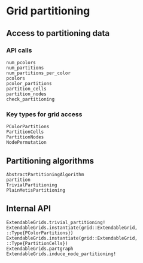 # Grid partitioning


## Access to partitioning data

### API calls
```@docs
num_pcolors
num_partitions
num_partitions_per_color
pcolors
pcolor_partitions
partition_cells
partition_nodes
check_partitioning
```

### Key types for grid access
```@docs
PColorPartitions 
PartitionCells
PartitionNodes
NodePermutation
```

## Partitioning algorithms
```@docs
AbstractPartitioningAlgorithm
partition
TrivialPartitioning
PlainMetisPartitioning
```



## Internal API
```@docs
ExtendableGrids.trivial_partitioning!
ExtendableGrids.instantiate(grid::ExtendableGrid, ::Type{PColorPartitions})
ExtendableGrids.instantiate(grid::ExtendableGrid, ::Type{PartitionCells})
ExtendableGrids.partgraph
ExtendableGrids.induce_node_partitioning!
```
